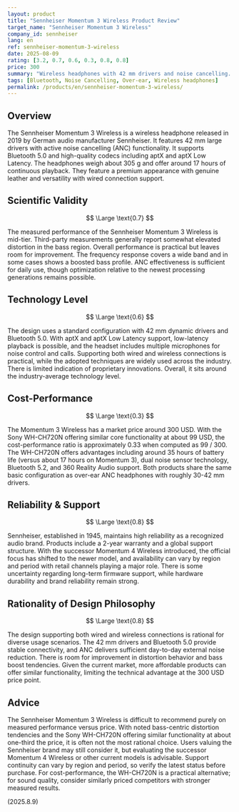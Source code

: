 ```yaml
---
layout: product
title: "Sennheiser Momentum 3 Wireless Product Review"
target_name: "Sennheiser Momentum 3 Wireless"
company_id: sennheiser
lang: en
ref: sennheiser-momentum-3-wireless
date: 2025-08-09
rating: [3.2, 0.7, 0.6, 0.3, 0.8, 0.8]
price: 300
summary: "Wireless headphones with 42 mm drivers and noise cancelling. Measured performance is mid-tier with standard technology level, but cost-performance is low at about 3x the price of equivalent functionality products"
tags: [Bluetooth, Noise Cancelling, Over-ear, Wireless headphones]
permalink: /products/en/sennheiser-momentum-3-wireless/
---
```

## Overview

The Sennheiser Momentum 3 Wireless is a wireless headphone released in 2019 by German audio manufacturer Sennheiser. It features 42 mm large drivers with active noise cancelling (ANC) functionality. It supports Bluetooth 5.0 and high-quality codecs including aptX and aptX Low Latency. The headphones weigh about 305 g and offer around 17 hours of continuous playback. They feature a premium appearance with genuine leather and versatility with wired connection support.

## Scientific Validity

$$ \Large \text{0.7} $$

The measured performance of the Sennheiser Momentum 3 Wireless is mid-tier. Third-party measurements generally report somewhat elevated distortion in the bass region. Overall performance is practical but leaves room for improvement. The frequency response covers a wide band and in some cases shows a boosted bass profile. ANC effectiveness is sufficient for daily use, though optimization relative to the newest processing generations remains possible.

## Technology Level

$$ \Large \text{0.6} $$

The design uses a standard configuration with 42 mm dynamic drivers and Bluetooth 5.0. With aptX and aptX Low Latency support, low-latency playback is possible, and the headset includes multiple microphones for noise control and calls. Supporting both wired and wireless connections is practical, while the adopted techniques are widely used across the industry. There is limited indication of proprietary innovations. Overall, it sits around the industry-average technology level.

## Cost-Performance

$$ \Large \text{0.3} $$

The Momentum 3 Wireless has a market price around 300 USD. With the Sony WH-CH720N offering similar core functionality at about 99 USD, the cost-performance ratio is approximately 0.33 when computed as 99 / 300. The WH-CH720N offers advantages including around 35 hours of battery life (versus about 17 hours on Momentum 3), dual noise sensor technology, Bluetooth 5.2, and 360 Reality Audio support. Both products share the same basic configuration as over-ear ANC headphones with roughly 30-42 mm drivers.

## Reliability & Support

$$ \Large \text{0.8} $$

Sennheiser, established in 1945, maintains high reliability as a recognized audio brand. Products include a 2-year warranty and a global support structure. With the successor Momentum 4 Wireless introduced, the official focus has shifted to the newer model, and availability can vary by region and period with retail channels playing a major role. There is some uncertainty regarding long-term firmware support, while hardware durability and brand reliability remain strong.

## Rationality of Design Philosophy

$$ \Large \text{0.8} $$

The design supporting both wired and wireless connections is rational for diverse usage scenarios. The 42 mm drivers and Bluetooth 5.0 provide stable connectivity, and ANC delivers sufficient day-to-day external noise reduction. There is room for improvement in distortion behavior and bass boost tendencies. Given the current market, more affordable products can offer similar functionality, limiting the technical advantage at the 300 USD price point.

## Advice

The Sennheiser Momentum 3 Wireless is difficult to recommend purely on measured performance versus price. With noted bass-centric distortion tendencies and the Sony WH-CH720N offering similar functionality at about one-third the price, it is often not the most rational choice. Users valuing the Sennheiser brand may still consider it, but evaluating the successor Momentum 4 Wireless or other current models is advisable. Support continuity can vary by region and period, so verify the latest status before purchase. For cost-performance, the WH-CH720N is a practical alternative; for sound quality, consider similarly priced competitors with stronger measured results.

(2025.8.9)